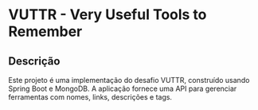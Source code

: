 # VUTTR - Very Useful Tools to Remember

## Descrição

Este projeto é uma implementação do desafio VUTTR, construído usando Spring Boot e MongoDB. A aplicação fornece uma API para gerenciar ferramentas com nomes, links, descrições e tags.

